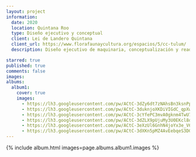 ```yaml
---
layout: project
information:
  date: 2020
  location: Quintana Roo
  type: Diseño ejecutivo y conceptual
  client: Lei de Landero Quintana
  client_url: https://www.florafaunaycultura.org/espacios/5/cc-tulum/
  description: Diseño ejecutivo de maquinaria, conceptualización y readaptación en sitio del proyecto https://preciousplastic.com para el reciclado de plástico en las playas de la reserva natural de Tulúm y primer propuesta de producto

starred: true
published: true
comments: false
images:
albums:
  album1:
    cover: true
    images:
      - https://lh3.googleusercontent.com/pw/ACtC-3dZy6dt7zNAhsBn3ksnPpEVJxh1ijZ8tFt1-M7zGIM2uo5wzTwuUMcB_Uua6R0OFtRRkyWVOzUWXi1eLysvPIAOgSXG861KM6vkreF13F1umaPhBdyoIhAN_k3P-bH0YBNcg2xrPj48m25uXvOoPUOFKg=w1740-h1305-no?authuser=1
      - https://lh3.googleusercontent.com/pw/ACtC-3duknjoXKDiVIGdC_qpXwVB-QDxstG5UG82N3QjVFjMm8Gmu_Fif84BcItnBxlsDcJbGsbHAAdB3ZzhM7H8QSeX5Tnon_9KZC5SUBZvTD0JINR-tuARBoCY995q3QhOkWq8f3TRewog2n6Vwn5w3XUYRg=w1920-h1080-no?authuser=1
      - https://lh3.googleusercontent.com/pw/ACtC-3cYfePC3mvA0gknm4TwU7DzeYkADtp1qDgvUsbHY0A-jO700yRdHHLK0OCbUhA6W3BFfMcKNMWlyHa7AFf4J2fJIPpJir5SAyz1ABpOIHkVemONw4TMExTv_swXuLHQQyANj_zKlm1QoTZoxX4sd7hHhA=w1654-h1240-no?authuser=1
      - https://lh3.googleusercontent.com/pw/ACtC-3dZLX9pUjuMy3U0EKcl8dneAtOCRa_p3F1cHqBThY1iNP2Lsn94_fpKcNMvjoLVhZNP_qb_FyzPcHubATmg7M4tejJE8eRoAqSZ3tcWYMljoA1bQGBpkjRnZmUwtvwGvaEnEQNEvtp1wsNkuEOfmm3gJQ=w1740-h1305-no?authuser=1
      - https://lh3.googleusercontent.com/pw/ACtC-3eXzUl6GnhN4joYx3e_V63mykl7sjeJUQ2xxYGQYu78spJIYF8CS7TH3z8ST2_8fTRFYeba5-z0d8OQPbprktPNWqLfkW_uHd_ryUf4hwamIhZc9ioPKrBza-5wvc5Uok0fquyJcAiLO7fZ8Y8NLq_TQw=w1499-h798-no?authuser=1
      - https://lh3.googleusercontent.com/pw/ACtC-3dXKn5pMZ4AvEebqeS3DGrNZ-6bi3lwVdKcW61ZJhih5rrWMT6Br1u_QRliZIsZrpIr05C8BRm9dH1htlW0cq1JSIgSRnB5HrhmW7zK-3bpFyuE6o4oKI87gkY5zDSKE4wr7GqIypE1oIV-4c3WiflZcg=w1865-h1240-no?authuser=1
---
```


{% include album.html images=page.albums.album1.images %}
